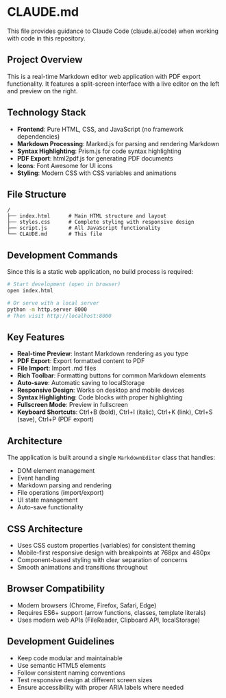 # CLAUDE.md

This file provides guidance to Claude Code (claude.ai/code) when working with code in this repository.

## Project Overview

This is a real-time Markdown editor web application with PDF export functionality. It features a split-screen interface with a live editor on the left and preview on the right.

## Technology Stack

- **Frontend**: Pure HTML, CSS, and JavaScript (no framework dependencies)
- **Markdown Processing**: Marked.js for parsing and rendering Markdown
- **Syntax Highlighting**: Prism.js for code syntax highlighting
- **PDF Export**: html2pdf.js for generating PDF documents
- **Icons**: Font Awesome for UI icons
- **Styling**: Modern CSS with CSS variables and animations

## File Structure

```
/
├── index.html      # Main HTML structure and layout
├── styles.css      # Complete styling with responsive design
├── script.js       # All JavaScript functionality
└── CLAUDE.md       # This file
```

## Development Commands

Since this is a static web application, no build process is required:

```bash
# Start development (open in browser)
open index.html

# Or serve with a local server
python -m http.server 8000
# Then visit http://localhost:8000
```

## Key Features

- **Real-time Preview**: Instant Markdown rendering as you type
- **PDF Export**: Export formatted content to PDF
- **File Import**: Import .md files
- **Rich Toolbar**: Formatting buttons for common Markdown elements
- **Auto-save**: Automatic saving to localStorage
- **Responsive Design**: Works on desktop and mobile devices
- **Syntax Highlighting**: Code blocks with proper highlighting
- **Fullscreen Mode**: Preview in fullscreen
- **Keyboard Shortcuts**: Ctrl+B (bold), Ctrl+I (italic), Ctrl+K (link), Ctrl+S (save), Ctrl+P (PDF export)

## Architecture

The application is built around a single `MarkdownEditor` class that handles:

- DOM element management
- Event handling
- Markdown parsing and rendering
- File operations (import/export)
- UI state management
- Auto-save functionality

## CSS Architecture

- Uses CSS custom properties (variables) for consistent theming
- Mobile-first responsive design with breakpoints at 768px and 480px
- Component-based styling with clear separation of concerns
- Smooth animations and transitions throughout

## Browser Compatibility

- Modern browsers (Chrome, Firefox, Safari, Edge)
- Requires ES6+ support (arrow functions, classes, template literals)
- Uses modern web APIs (FileReader, Clipboard API, localStorage)

## Development Guidelines

- Keep code modular and maintainable
- Use semantic HTML5 elements
- Follow consistent naming conventions
- Test responsive design at different screen sizes
- Ensure accessibility with proper ARIA labels where needed
